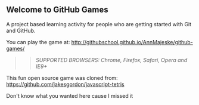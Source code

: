 ## Welcome to GitHub Games

A project based learning activity for people who are getting started with Git and GitHub.

You can play the game at: http://githubschool.github.io/AnnMajeske/github-games/

>> _*SUPPORTED BROWSERS*: Chrome, Firefox, Safari, Opera and IE9+_

This fun open source game was cloned from: https://github.com/jakesgordon/javascript-tetris

Don't know what you wanted here cause I missed it

